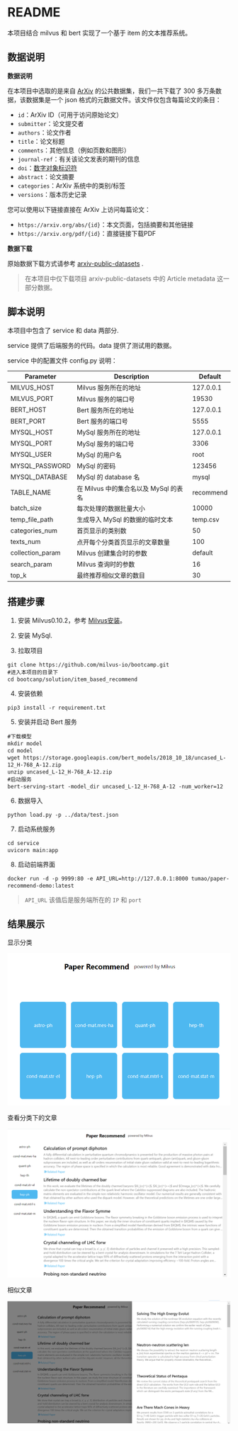 # README

本项目结合 milvus 和 bert 实现了一个基于 item 的文本推荐系统。

## 数据说明

**数据说明**

在本项目中选取的是来自 [ArXiv](https://arxiv.org/) 的公共数据集，我们一共下载了 300 多万条数据，该数据集是一个 json 格式的元数据文件。该文件仅包含每篇论文的条目：

- `id`：ArXiv ID（可用于访问原始论文）
- `submitter`：论文提交者
- `authors`：论文作者
- `title`：论文标题
- `comments`：其他信息（例如页数和图形）
- `journal-ref`：有关该论文发表的期刊的信息
- `doi`：[数字对象标识符](https://www.doi.org/)
- `abstract`：论文摘要
- `categories`：ArXiv 系统中的类别/标签
- `versions`：版本历史记录

您可以使用以下链接直接在 ArXiv 上访问每篇论文：

- `https://arxiv.org/abs/{id}`：本文页面，包括摘要和其他链接
- `https://arxiv.org/pdf/{id}`：直接链接下载PDF

**数据下载**

原始数据下载方式请参考 [arxiv-public-datasets](https://github.com/mattbierbaum/arxiv-public-datasets) .

> 在本项目中仅下载项目 arxiv-public-datasets 中的 Article metadata 这一部分数据。



## 脚本说明

本项目中包含了 service 和 data 两部分.

service 提供了后端服务的代码。data 提供了测试用的数据。

service 中的配置文件 config.py 说明：

| Parameter        | Description                           | Default   |
| ---------------- | ------------------------------------- | --------- |
| MILVUS_HOST      | Milvus 服务所在的地址                 | 127.0.0.1 |
| MILVUS_PORT      | Milvus 服务的端口号                   | 19530     |
| BERT_HOST        | Bert 服务所在的地址                   | 127.0.0.1 |
| BERT_PORT        | Bert 服务的端口号                     | 5555      |
| MYSQL_HOST       | MySql 服务所在的地址                  | 127.0.0.1 |
| MYSQL_PORT       | MySql 服务的端口号                    | 3306      |
| MYSQL_USER       | MySql 的用户名                        | root      |
| MYSQL_PASSWORD   | MySql 的密码                          | 123456    |
| MYSQL_DATABASE   | MySql 的 database 名                  | mysql     |
| TABLE_NAME       | 在 Milvus 中的集合名以及 MySql 的表名 | recommend |
| batch_size       | 每次处理的数据批量大小                | 10000     |
| temp_file_path   | 生成导入 MySql 的数据的临时文本       | temp.csv  |
| categories_num   | 首页显示的类别数                      | 50        |
| texts_num        | 点开每个分类首页显示的文章数量        | 100       |
| collection_param | Milvus 创建集合时的参数               | default   |
| search_param     | Milvus 查询时的参数                   | 16        |
| top_k            | 最终推荐相似文章的数目                | 30        |



## 搭建步骤

1. 安装 Milvus0.10.2，参考  [Milvus安装](https://milvus.io/cn/docs/v0.10.2/milvus_docker-cpu.md)。

2. 安装 MySql.

3. 拉取项目

```shell
git clone https://github.com/milvus-io/bootcamp.git
#进入本项目的目录下
cd bootcanp/solution/item_based_recommend
```

4. 安装依赖

```shell
pip3 install -r requirement.txt
```

5. 安装并启动 Bert 服务

```
#下载模型
mkdir model
cd model
wget https://storage.googleapis.com/bert_models/2018_10_18/uncased_L-12_H-768_A-12.zip
unzip uncased_L-12_H-768_A-12.zip
#启动服务
bert-serving-start -model_dir uncased_L-12_H-768_A-12 -num_worker=12
```

6. 数据导入

```shell
python load.py -p ../data/test.json
```

7. 启动系统服务

```shell
cd service
uvicorn main:app
```



8. 启动前端界面

```
docker run -d -p 9999:80 -e API_URL=http://127.0.0.1:8000 tumao/paper-recommend-demo:latest
```

> `API_URL` 该值后是服务端所在的 `IP` 和 `port`

## 结果展示

显示分类

![1600246331](img/1600246331.png)

查看分类下的文章

![1600246331](img/1600246467.png)

相似文章

![1600246331](img/1600246498.png)
